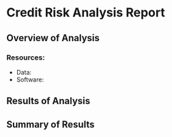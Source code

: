 # Credit Risk Analysis Report

## Overview of Analysis 
###  Resources:
*  Data:
*  Software:

##  Results of Analysis

##  Summary of Results
